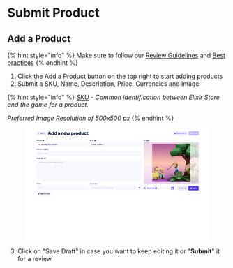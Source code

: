 # Submit Product

## Add a Product

{% hint style="info" %}
Make sure to follow our [Review Guidelines](../review-guidelines.md) and [Best practices](../)
{% endhint %}

1. Click the Add a Product button on the top right to start adding products
2. Submit a SKU, Name, Description, Price, Currencies and Image

{% hint style="info" %}
[_SKU_](https://en.wikipedia.org/wiki/Stock\_keeping\_unit) _- Common identification between Elixir Store and the game for a product._&#x20;

_Preferred Image Resolution of 500x500 px_
{% endhint %}

<figure><img src="../../../.gitbook/assets/Screenshot 2023-12-01 at 01.05.00.png" alt=""><figcaption></figcaption></figure>

3. Click on "Save Draft" in case you want to keep editing it or "**Submit**" it for a review

